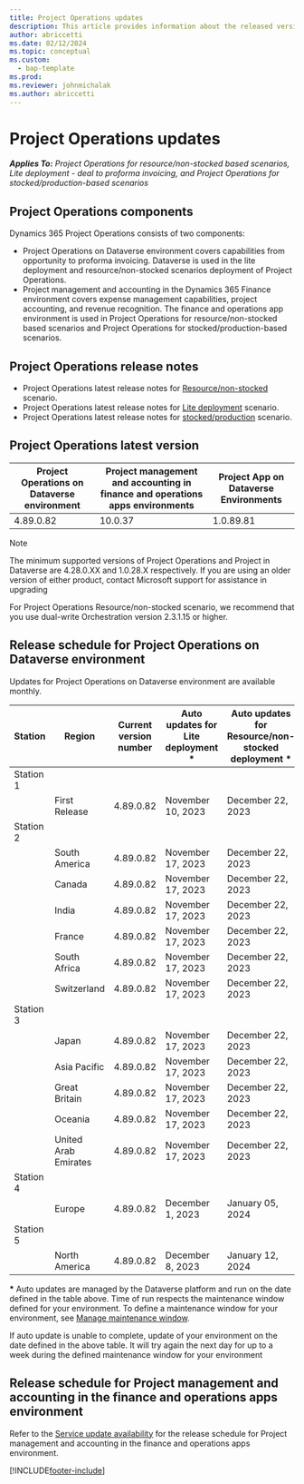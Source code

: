 ```yaml
---
title: Project Operations updates
description: This article provides information about the released versions of Dynamics 365 Project Operations.
author: abriccetti
ms.date: 02/12/2024
ms.topic: conceptual
ms.custom: 
  - bap-template
ms.prod:
ms.reviewer: johnmichalak
ms.author: abriccetti
---
```


# Project Operations updates

_**Applies To:** Project Operations for resource/non-stocked based scenarios, Lite deployment - deal to proforma invoicing, and Project Operations for stocked/production-based scenarios_



## Project Operations components

Dynamics 365 Project Operations consists of two components:

- Project Operations on Dataverse environment covers capabilities from opportunity to proforma invoicing. Dataverse is used in the lite deployment and resource/non-stocked scenarios deployment of Project Operations.
- Project management and accounting in the Dynamics 365 Finance environment covers expense management capabilities, project accounting, and revenue recognition. The finance and operations app environment is used in Project Operations for resource/non-stocked based scenarios and Project Operations for stocked/production-based scenarios.

## Project Operations release notes
- Project Operations latest release notes for [Resource/non-stocked](whats-new-nov-2023-resource-based.md) scenario.
- Project Operations latest release notes for [Lite deployment](../pro/whats-new/whats-new-nov-2023-lite.md) scenario.
- Project Operations latest release notes for [stocked/production](../prod-pma/whats-new/whats-new-nov-2023-stocked.md) scenario.

## Project Operations latest version

| Project Operations on Dataverse environment | Project management and accounting in finance and operations apps environments | Project App on Dataverse Environments |
| --- | --- | --- |
| 4.89.0.82 | 10.0.37 | 1.0.89.81 |

> [!NOTE]
> The minimum supported versions of Project Operations and Project in Dataverse are 4.28.0.XX and 1.0.28.X respectively. If you are using an older version of either product, contact Microsoft support for assistance in upgrading

For Project Operations Resource/non-stocked scenario, we recommend that you use dual-write Orchestration version 2.3.1.15 or higher.

## Release schedule for Project Operations on Dataverse environment

Updates for Project Operations on Dataverse environment are available monthly. 

| Station | Region | Current version number | Auto updates for Lite deployment * | Auto updates for Resource/non-stocked deployment * | Next version number | Next version generally available |
|-----------|-----------------------|-----------------|--------------------|---------------------|---------------------|---------------------|
| Station 1 |   &nbsp;              |    &nbsp;       | &nbsp;             |      &nbsp;         |      &nbsp;         |      &nbsp;         |
|   &nbsp;  | First Release         |  4.89.0.82     | November 10, 2023   | December 22, 2023    | 4.91.0.66          | February 23, 2024   |
| Station 2 |   &nbsp;              |    &nbsp;       | &nbsp;             |      &nbsp;         |      &nbsp;         |      &nbsp;         |
|   &nbsp;  | South America         |  4.89.0.82     | November 17, 2023   | December 22, 2023   | 4.91.0.66          | February 23, 2024   |
|   &nbsp;  | Canada                |  4.89.0.82     | November 17, 2023   | December 22, 2023    | 4.91.0.66          | February 23, 2024   |
|   &nbsp;  | India                 |  4.89.0.82     | November 17, 2023   | December 22, 2023    | 4.91.0.66          | February 23, 2024   |
|   &nbsp;  | France                |  4.89.0.82     | November 17, 2023   | December 22, 2023    | 4.91.0.66          | February 23, 2024   |
|   &nbsp;  | South Africa          |  4.89.0.82     | November 17, 2023   | December 22, 2023    | 4.91.0.66          | February 23, 2024   |
|   &nbsp;  | Switzerland           |  4.89.0.82     | November 17, 2023   | December 22, 2023    | 4.91.0.66          | February 23, 2024   |
| Station 3 |      &nbsp;           |     &nbsp;      |     &nbsp;         |      &nbsp;         |      &nbsp;         |      &nbsp;         |
|   &nbsp;  | Japan                 |  4.89.0.82     | November 17, 2023   | December 22, 2023    | 4.91.0.66          | March 01, 2024   |
|   &nbsp;  | Asia Pacific          |  4.89.0.82     | November 17, 2023   | December 22, 2023    | 4.91.0.66          | March 01, 2024   |
|   &nbsp;  | Great Britain         |  4.89.0.82     | November 17, 2023   | December 22, 2023    | 4.91.0.66          | March 01, 2024   |
|   &nbsp;  | Oceania               |  4.89.0.82     | November 17, 2023   | December 22, 2023    | 4.91.0.66          | March 01, 2024    |
|   &nbsp;  | United Arab Emirates  |  4.89.0.82     | November 17, 2023   | December 22, 2023    | 4.91.0.66          | March 01, 2024   |
| Station 4 |     &nbsp;            |     &nbsp;      |     &nbsp;         |      &nbsp;         |      &nbsp;         |      &nbsp;         |
|   &nbsp;  | Europe                |  4.89.0.82     | December 1, 2023   | January 05, 2024    | 4.91.0.66          | March 01, 2024    |
| Station 5 |     &nbsp;            |     &nbsp;      |     &nbsp;         |      &nbsp;         |      &nbsp;         |      &nbsp;         |
|   &nbsp;  | North America         |  4.89.0.82     | December 8, 2023  | January 12, 2024   | 4.91.0.66          | March 08, 2024    |

__\*__ Auto updates are managed by the Dataverse platform and run on the date defined in the table above. Time of run respects the maintenance window defined for your environment. To define a maintenance window for your environment, see [Manage maintenance window](/power-platform/admin/manage-maintenance-window).

If auto update is unable to complete, update of your environment on the date defined in the above table. It will try again the next day for up to a week during the defined maintenance window for your environment

## Release schedule for Project management and accounting in the finance and operations apps environment

Refer to the [Service update availability](/dynamics365/fin-ops-core/fin-ops/get-started/public-preview-releases?toc=%2fdynamics365%2ffinance%2ftoc.json) for the release schedule for Project management and accounting in the finance and operations apps environment. 

[!INCLUDE[footer-include](../includes/footer-banner.md)]
